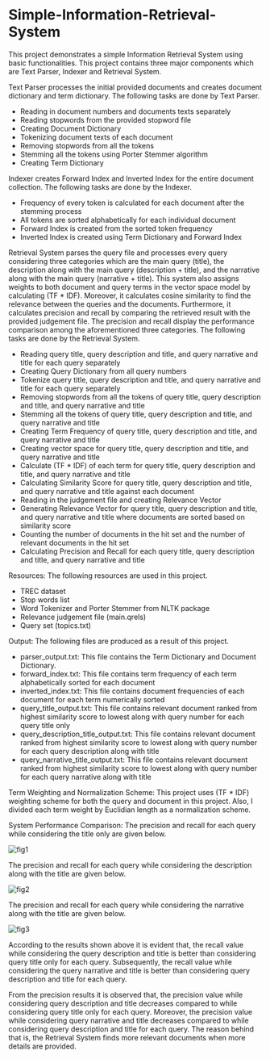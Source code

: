 # Simple-Information-Retrieval-System
This project demonstrates a simple Information Retrieval System using basic functionalities. This project contains three major components which are Text Parser, Indexer and Retrieval System.

Text Parser processes the initial provided documents and creates document dictionary and term dictionary. The following tasks are done by Text Parser.
* Reading in document numbers and documents texts separately
* Reading stopwords from the provided stopword file
* Creating Document Dictionary
* Tokenizing document texts of each document
* Removing stopwords from all the tokens
* Stemming all the tokens using Porter Stemmer algorithm
* Creating Term Dictionary

Indexer creates Forward Index and Inverted Index for the entire document collection. The following tasks are done by the Indexer.
* Frequency of every token is calculated for each document after the stemming process
* All tokens are sorted alphabetically for each individual document
* Forward Index is created from the sorted token frequency
* Inverted Index is created using Term Dictionary and Forward Index

Retrieval System parses the query file and processes every query considering three categories which are the main query (title), the description along with the main query (description + title), and the narrative along with the main query (narrative + title). This system also assigns weights to both document and query terms in the vector space model by calculating (TF * IDF). Moreover, it calculates cosine similarity to find the relevance between the queries and the documents. Furthermore, it calculates precision and recall by comparing the retrieved result with the provided judgement file. The precision and recall display the performance comparison among the aforementioned three categories. The following tasks are done by the Retrieval System.
* Reading query title, query description and title, and query narrative and title for each query separately
* Creating Query Dictionary from all query numbers
* Tokenize query title, query description and title, and query narrative and title for each query separately
* Removing stopwords from all the tokens of query title, query description and title, and query narrative and title
* Stemming all the tokens of query title, query description and title, and query narrative and title
* Creating Term Frequency of query title, query description and title, and query narrative and title
* Creating vector space for query title, query description and title, and query narrative and title
* Calculate (TF * IDF) of each term for query title, query description and title, and query narrative and title
* Calculating Similarity Score for query title, query description and title, and query narrative and title against each document
* Reading in the judgement file and creating Relevance Vector
* Generating Relevance Vector for query title, query description and title, and query narrative and title where documents are sorted based on similarity score
* Counting the number of documents in the hit set and the number of relevant documents in the hit set
* Calculating Precision and Recall for each query title, query description and title, and query narrative and title

Resources: The following resources are used in this project.
* TREC dataset
* Stop words list
* Word Tokenizer and Porter Stemmer from NLTK package
* Relevance judgement file (main.qrels)
* Query set (topics.txt)

Output: The following files are produced as a result of this project.
* parser_output.txt: This file contains the Term Dictionary and Document Dictionary.
* forward_index.txt: This file contains term frequency of each term alphabetically sorted for each document
* inverted_index.txt: This file contains document frequencies of each document for each term numerically sorted
* query_title_output.txt: This file contains relevant document ranked from highest similarity score to lowest along with query number for each query title only
* query_description_title_output.txt: This file contains relevant document ranked from highest similarity score to lowest along with query number for each query description along with title
* query_narrative_title_output.txt: This file contains relevant document ranked from highest similarity score to lowest along with query number for each query narrative along with title

Term Weighting and Normalization Scheme: This project uses (TF * IDF) weighting scheme for both the query and document in this project. Also, I divided each term weight by Euclidian length as a normalization scheme.

System Performance Comparison: The precision and recall for each query while considering the title only are given below.

![fig1](https://user-images.githubusercontent.com/3108754/148436667-47796edc-f7d6-43a2-94b9-106e24f11bfb.JPG)

The precision and recall for each query while considering the description along with the title are given below.

![fig2](https://user-images.githubusercontent.com/3108754/148436721-eeb8ab25-3bf0-4882-88a2-9d900e830879.JPG)

The precision and recall for each query while considering the narrative along with the title are given below.

![fig3](https://user-images.githubusercontent.com/3108754/148436780-899087f0-54eb-41d9-b460-eb6185ae9d61.JPG)

According to the results shown above it is evident that, the recall value while considering the query description and title is better than considering query title only for each query. Subsequently, the recall value while considering the query narrative and title is better than considering query description and title for each query.

From the precision results it is observed that, the precision value while considering query description and title decreases compared to while considering query title only for each query. Moreover, the precision value while considering query narrative and title decreases compared to while considering query description and title for each query. The reason behind that is, the Retrieval System finds more relevant documents when more details are provided.
